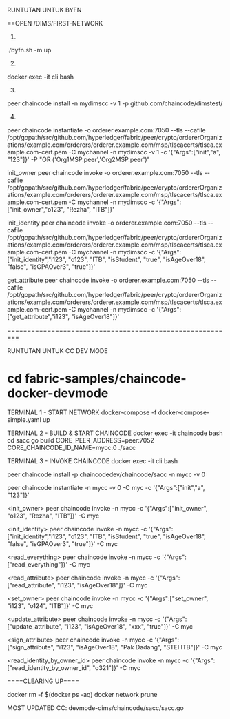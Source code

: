 
RUNTUTAN UNTUK BYFN

==OPEN /DIMS/FIRST-NETWORK


1)
./byfn.sh -m up

2)
docker exec -it cli bash

3)
peer chaincode install -n mydimscc -v 1 -p github.com/chaincode/dimstest/

4)
peer chaincode instantiate -o orderer.example.com:7050 --tls --cafile /opt/gopath/src/github.com/hyperledger/fabric/peer/crypto/ordererOrganizations/example.com/orderers/orderer.example.com/msp/tlscacerts/tlsca.example.com-cert.pem -C mychannel -n mydimscc -v 1 -c '{"Args":["init","a", "123"]}' -P "OR ('Org1MSP.peer','Org2MSP.peer')"

init_owner
peer chaincode invoke -o orderer.example.com:7050  --tls --cafile /opt/gopath/src/github.com/hyperledger/fabric/peer/crypto/ordererOrganizations/example.com/orderers/orderer.example.com/msp/tlscacerts/tlsca.example.com-cert.pem  -C mychannel -n mydimscc -c '{"Args":["init_owner","o123", "Rezha", "ITB"]}'


init_identity
peer chaincode invoke -o orderer.example.com:7050  --tls --cafile /opt/gopath/src/github.com/hyperledger/fabric/peer/crypto/ordererOrganizations/example.com/orderers/orderer.example.com/msp/tlscacerts/tlsca.example.com-cert.pem  -C mychannel -n mydimscc -c '{"Args":["init_identity","i123", "o123", "ITB", "isStudent", "true", "isAgeOver18", "false", "isGPAOver3", "true"]}'


get_attribute
peer chaincode invoke -o orderer.example.com:7050  --tls --cafile /opt/gopath/src/github.com/hyperledger/fabric/peer/crypto/ordererOrganizations/example.com/orderers/orderer.example.com/msp/tlscacerts/tlsca.example.com-cert.pem  -C mychannel -n mydimscc -c '{"Args":["get_attribute","i123", "isAgeOver18"]}'


=========================================================

RUNTUTAN UNTUK CC DEV MODE

cd fabric-samples/chaincode-docker-devmode
=========================================================

TERMINAL 1 - START NETWORK
docker-compose -f docker-compose-simple.yaml up

TERMINAL 2 - BUILD & START CHAINCODE
docker exec -it chaincode bash
cd sacc
go build
CORE_PEER_ADDRESS=peer:7052 CORE_CHAINCODE_ID_NAME=mycc:0 ./sacc


TERMINAL 3 - INVOKE CHAINCODE
docker exec -it cli bash

peer chaincode install -p chaincodedev/chaincode/sacc -n mycc -v 0

peer chaincode instantiate -n mycc -v 0 -C myc -c '{"Args":["init","a", "123"]}'

<init_owner>
peer chaincode invoke -n mycc -c '{"Args":["init_owner", "o123", "Rezha", "ITB"]}' -C myc

<init_identity>
peer chaincode invoke -n mycc -c '{"Args":["init_identity","i123", "o123", "ITB", "isStudent", "true", "isAgeOver18", "false", "isGPAOver3", "true"]}' -C myc

<read_everything>
peer chaincode invoke -n mycc -c '{"Args":["read_everything"]}' -C myc

<read_attribute>
peer chaincode invoke -n mycc -c '{"Args":["read_attribute", "i123", "isAgeOver18"]}' -C myc

<set_owner>
peer chaincode invoke -n mycc -c '{"Args":["set_owner", "i123", "o124", "ITB"]}' -C myc

<update_attribute>
peer chaincode invoke -n mycc -c '{"Args":["update_attribute", "i123", "isAgeOver18", "xxx", "true"]}' -C myc

<sign_attribute>
peer chaincode invoke -n mycc -c '{"Args":["sign_attribute", "i123", "isAgeOver18", "Pak Dadang", "STEI ITB"]}' -C myc

<read_identity_by_owner_id>
peer chaincode invoke -n mycc -c '{"Args":["read_identity_by_owner_id", "o321"]}' -C myc




====CLEARING UP====

docker rm -f $(docker ps -aq)
docker network prune

MOST UPDATED CC: devmode-dims/chaincode/sacc/sacc.go
